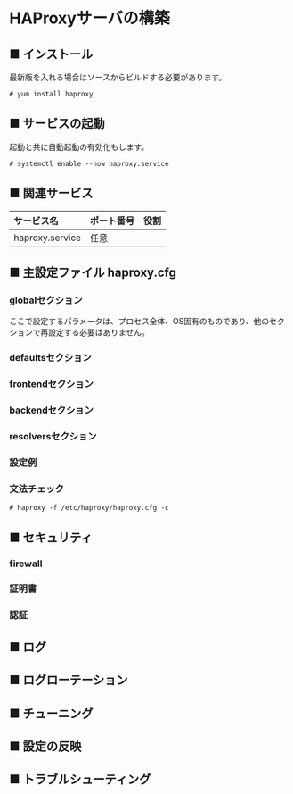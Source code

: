 # HAProxyサーバの構築
## ■ インストール
最新版を入れる場合はソースからビルドする必要があります。
```
# yum install haproxy
```
## ■ サービスの起動
起動と共に自動起動の有効化もします。
```
# systemctl enable --now haproxy.service
```
## ■ 関連サービス
|サービス名|ポート番号|役割|
|:---|:---|:---|
|haproxy.service|任意||

## ■ 主設定ファイル haproxy.cfg
### globalセクション
ここで設定するパラメータは、プロセス全体、OS固有のものであり、他のセクションで再設定する必要はありません。
### defaultsセクション
### frontendセクション
### backendセクション
### resolversセクション
### 設定例
### 文法チェック
```
# haproxy -f /etc/haproxy/haproxy.cfg -c
```
## ■ セキュリティ
### firewall
### 証明書
### 認証
## ■ ログ
## ■ ログローテーション
## ■ チューニング
## ■ 設定の反映
## ■ トラブルシューティング
